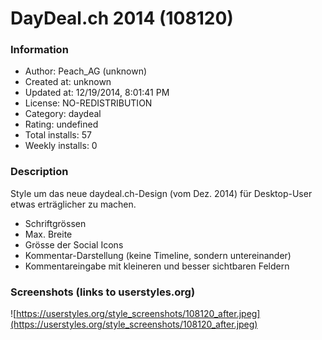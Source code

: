 # DayDeal.ch 2014 (108120)

### Information
- Author: Peach_AG (unknown)
- Created at: unknown
- Updated at: 12/19/2014, 8:01:41 PM
- License: NO-REDISTRIBUTION
- Category: daydeal
- Rating: undefined
- Total installs: 57
- Weekly installs: 0


### Description
Style um das neue daydeal.ch-Design (vom Dez. 2014) für Desktop-User etwas erträglicher zu machen.

- Schriftgrössen
- Max. Breite
- Grösse der Social Icons
- Kommentar-Darstellung (keine Timeline, sondern untereinander)
- Kommentareingabe mit kleineren und besser sichtbaren Feldern


### Screenshots (links to userstyles.org)
![https://userstyles.org/style_screenshots/108120_after.jpeg](https://userstyles.org/style_screenshots/108120_after.jpeg)



